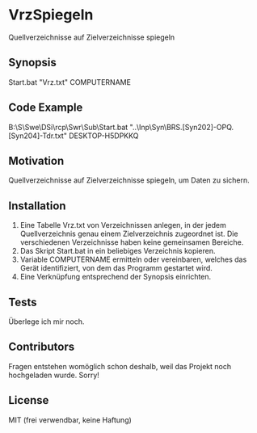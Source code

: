 # VrzSpiegeln
Quellverzeichnisse auf Zielverzeichnisse spiegeln

## Synopsis

Start.bat "Vrz.txt" COMPUTERNAME

## Code Example

B:\S\Swe\DSi\rcp\Swr\Sub\Start.bat "..\Inp\Syn\BRS.[Syn202]-OPQ.[Syn204]-Tdr.txt" DESKTOP-H5DPKKQ

## Motivation

Quellverzeichnisse auf Zielverzeichnisse spiegeln, um Daten zu sichern.

## Installation

1. Eine Tabelle Vrz.txt von Verzeichnissen anlegen, in der jedem Quellverzeichnis genau einem Zielverzeichnis zugeordnet ist. Die verschiedenen Verzeichnisse haben keine gemeinsamen Bereiche.
2. Das Skript Start.bat in ein beliebiges Verzeichnis kopieren.
3. Variable COMPUTERNAME ermitteln oder vereinbaren, welches das Gerät identifiziert, von dem das Programm gestartet wird.
4. Eine Verknüpfung entsprechend der Synopsis einrichten.

## Tests

Überlege ich mir noch.

## Contributors

Fragen entstehen womöglich schon deshalb, weil das Projekt noch hochgeladen wurde. Sorry!

## License

MIT (frei verwendbar, keine Haftung)
